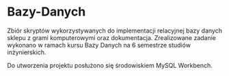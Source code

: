 # Bazy-Danych

Zbiór skryptów wykorzystywanych do implementacji relacyjnej bazy danych sklepu z grami komputerowymi oraz dokumentacja. 
Zrealizowane zadanie wykonano w ramach kursu Bazy Danych na 6 semestrze studiów inżynierskich.

Do utworzenia projektu posłużono się środowiskiem MySQL Workbench.  
